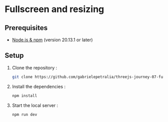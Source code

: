 # Fullscreen and resizing

## Prerequisites

- [Node.js & npm](https://nodejs.org/en/download) (version 20.13.1 or later)

## Setup

1. Clone the repository :

   ```bash
   git clone https://github.com/gabrielepetralia/threejs-journey-07-fullscreen-and-resizing.git
    ```

2. Install the dependencies :

   ```bash
   npm install
    ```

3. Start the local server :

   ```bash
   npm run dev
    ```